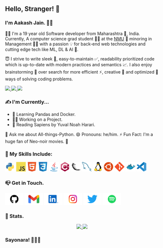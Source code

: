 ## Hello, Stranger! 👋

### I'm Aakash Jain. 🐱‍👤

👨‍💻 I'm a 19 year old Software developer from Maharashtra 🏡,  India. Currently, A computer science grad student 👨‍🎓 at the [NMU](https://nmu.ac.in/) 🏫 minoring in Management 👨‍💼 with a passion 💡 for back-end web technologies and cutting edge tech like ML, DL & AI 🤖. 

😇 I strive to write sleek 🌊, easy-to-maintain ✅, readability prioritized code which is up-to-date with modern practices and semantics 📈. I also enjoy brainstorming 🚀 over search for more efficient ⚡, creative 👻 and optimized 🚄 ways of solving coding problems.

<a href="https://github.com/ashtrospection">
  <img src="https://komarev.com/ghpvc/?username=ashtrospection&color=blueviolet&label=Profile+Visits">
</a>
<a href="https://ashtrospection.github.io/">
  <img src="https://img.shields.io/badge/Portfolio-https%3A%2F%2Fashtrospection.github.io-blue">
</a>
<a href="https://www.codewars.com/users/BadAsh">
  <img src="https://www.codewars.com/users/BadAsh/badges/micro">
</a>

### ✍ I'm Currently...
- 🌱 Learning Pandas and Docker.
- 👷‍♂️ Working on a Project.
- 📙 Reading Sapiens by Yuval Noah Harari.

💬 Ask me about All-things-Python.
😄 Pronouns: he/him.
⚡ Fun Fact: I'm a huge fan of Neo-noir movies. 🎥

### 🤹 My Skills Include:
<div>
<span><img height="32" src="https://raw.githubusercontent.com/devicons/devicon/master/icons/python/python-original.svg" /></span>
<span><img height="32" src="https://raw.githubusercontent.com/devicons/devicon/master/icons/javascript/javascript-original.svg" /></span>
<span><img height="32" src="https://raw.githubusercontent.com/devicons/devicon/master/icons/html5/html5-original.svg" /></span>
<span><img height="32" src="https://raw.githubusercontent.com/devicons/devicon/master/icons/css3/css3-original.svg" /></span>
<span><img height="32" src="https://raw.githubusercontent.com/devicons/devicon/master/icons/java/java-original.svg" /></span>
<span><img height="32" src="https://raw.githubusercontent.com/devicons/devicon/master/icons/cplusplus/cplusplus-original.svg" /></span>
<span><img height="32" src="https://raw.githubusercontent.com/devicons/devicon/master/icons/flask/flask-original.svg" /></span>
<span><img height="32" src="https://raw.githubusercontent.com/devicons/devicon/master/icons/mysql/mysql-original.svg" /></span>
<span><img height="32" src="https://raw.githubusercontent.com/devicons/devicon/master/icons/linux/linux-original.svg" /></span>
<span><img height="32" src="https://raw.githubusercontent.com/devicons/devicon/master/icons/ubuntu/ubuntu-plain.svg" /></span>
<span><img height="32" src="https://raw.githubusercontent.com/devicons/devicon/master/icons/git/git-original.svg" /></span>
<span><img height="32" src="https://raw.githubusercontent.com/devicons/devicon/master/icons/docker/docker-original.svg" /></span>
<span><img height="32" src="https://raw.githubusercontent.com/devicons/devicon/master/icons/vscode/vscode-original.svg" /></span>
</div>

### 📪 Get in Touch.
<div>
<a href="https://github.com/ashtrospection"><img height="40" src="icons/github.svg" /></a>
<a href="mailto:aakashjainofficial@gmail.com"><img height="40" src="icons/gmail.svg" /></a>
<a href="https://www.linkedin.com/in/aakashjainofficial/"><img height="40" src="icons/linkedin.svg" /></a>
<a href="https://www.instagram.com/ashtrospection/"><img height="40" src="icons/instagram.svg" /></a>
<a href="https://twitter.com/ashtrospective"><img height="40" src="icons/twitter.svg" /></a>
<a href="https://open.spotify.com/user/315tytbu2j2etz37g2hr5s5gkioq"><img height="40" src="icons/spotify.svg" /></a>
</div>

### 🔢 Stats.
<div align="center">
<a href="https://github.com/anuraghazra/github-readme-stats">
  <img src="https://github-readme-stats.vercel.app/api?username=ashtrospection&count_private=true&hide=prs,contribs&theme=tokyonight" />
</a>
<a href="https://github.com/anuraghazra/convoychat">
  <img src="https://github-readme-stats.vercel.app/api/top-langs/?username=ashtrospection&exclude_repo=data-structures&langs_count=4&layout=compact&theme=tokyonight" />
</a>
</div>

### Sayonara! 🙋‍♂️🖤
